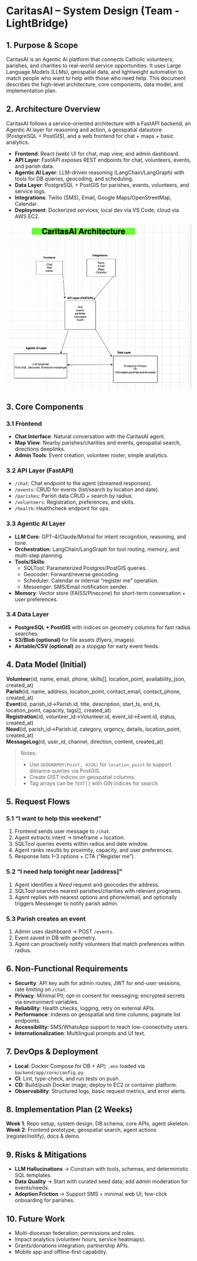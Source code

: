 
# CaritasAI – System Design (Team - LightBridge)

## 1. Purpose & Scope
CaritasAI is an Agentic AI platform that connects Catholic volunteers, parishes, and charities to real-world service opportunities. It uses Large Language Models (LLMs), geospatial data, and lightweight automation to match people who want to help with those who need help. This document describes the high-level architecture, core components, data model, and implementation plan.

## 2. Architecture Overview
CaritasAI follows a service-oriented architecture with a FastAPI backend, an Agentic AI layer for reasoning and action, a geospatial datastore (PostgreSQL + PostGIS), and a web frontend for chat + maps + basic analytics.

- **Frontend**: React (web) UI for chat, map view, and admin dashboard.
- **API Layer**: FastAPI exposes REST endpoints for chat, volunteers, events, and parish data.
- **Agentic AI Layer**: LLM-driven reasoning (LangChain/LangGraph) with tools for DB queries, geocoding, and scheduling.
- **Data Layer**: PostgreSQL + PostGIS for parishes, events, volunteers, and service logs.
- **Integrations**: Twilio (SMS), Email, Google Maps/OpenStreetMap, Calendar.
- **Deployment**: Dockerized services; local dev via VS Code; cloud via AWS EC2.

![Architecture Diagram](architecture_diagram.png)
## 3. Core Components
### 3.1 Frontend
- **Chat Interface**: Natural conversation with the CaritasAI agent.
- **Map View**: Nearby parishes/charities and events, geospatial search, directions deeplinks.
- **Admin Tools**: Event creation, volunteer roster, simple analytics.

### 3.2 API Layer (FastAPI)
- `/chat`: Chat endpoint to the agent (streamed responses).
- `/events`: CRUD for events (list/search by location and date).
- `/parishes`: Parish data CRUD + search by radius.
- `/volunteers`: Registration, preferences, and skills.
- `/health`: Healthcheck endpoint for ops.

### 3.3 Agentic AI Layer
- **LLM Core**: GPT-4/Claude/Mixtral for intent recognition, reasoning, and tone.
- **Orchestration**: LangChain/LangGraph for tool routing, memory, and multi-step planning.
- **Tools/Skills**:
  - SQLTool: Parameterized Postgres/PostGIS queries.
  - Geocoder: Forward/reverse geocoding.
  - Scheduler: Calendar or internal “register me” operation.
  - Messenger: SMS/Email notification sender.
- **Memory**: Vector store (FAISS/Pinecone) for short-term conversation + user preferences.

### 3.4 Data Layer
- **PostgreSQL + PostGIS** with indices on geometry columns for fast radius searches.
- **S3/Blob (optional)** for file assets (flyers, images).
- **Airtable/CSV (optional)** as a stopgap for early event feeds.

## 4. Data Model (Initial)
**Volunteer**(id, name, email, phone, skills[], location_point, availability_json, created_at)  
**Parish**(id, name, address, location_point, contact_email, contact_phone, created_at)  
**Event**(id, parish_id→Parish.id, title, description, start_ts, end_ts, location_point, capacity, tags[], created_at)  
**Registration**(id, volunteer_id→Volunteer.id, event_id→Event.id, status, created_at)  
**Need**(id, parish_id→Parish.id, category, urgency, details, location_point, created_at)  
**MessageLog**(id, user_id, channel, direction, content, created_at)

> Notes:
> - Use `GEOGRAPHY(Point, 4326)` for `location_point` to support distance queries via PostGIS.
> - Create GIST indices on geospatial columns.
> - Tag arrays can be `TEXT[]` with GIN indices for search.

## 5. Request Flows
### 5.1 “I want to help this weekend”
1. Frontend sends user message to `/chat`.
2. Agent extracts intent → timeframe + location.
3. SQLTool queries events within radius and date window.
4. Agent ranks results by proximity, capacity, and user preferences.
5. Response lists 1–3 options + CTA (“Register me”).

### 5.2 “I need help tonight near [address]”
1. Agent identifies a *Need* request and geocodes the address.
2. SQLTool searches nearest parishes/charities with relevant programs.
3. Agent replies with nearest options and phone/email, and optionally triggers Messenger to notify parish admin.

### 5.3 Parish creates an event
1. Admin uses dashboard → POST `/events`.
2. Event saved in DB with geometry.
3. Agent can proactively notify volunteers that match preferences within radius.

## 6. Non-Functional Requirements
- **Security**: API key auth for admin routes, JWT for end-user sessions, rate limiting on `/chat`.
- **Privacy**: Minimal PII; opt-in consent for messaging; encrypted secrets via environment variables.
- **Reliability**: Health checks, logging, retry on external APIs.
- **Performance**: Indexes on geospatial and time columns; paginate list endpoints.
- **Accessibility**: SMS/WhatsApp support to reach low-connectivity users.
- **Internationalization**: Multilingual prompts and UI text.

## 7. DevOps & Deployment
- **Local**: Docker Compose for DB + API; `.env` loaded via `backend/app/core/config.py`.
- **CI**: Lint, type-check, and run tests on push.
- **CD**: Build/push Docker image; deploy to EC2 or container platform.
- **Observability**: Structured logs, basic request metrics, and error alerts.

## 8. Implementation Plan (2 Weeks)
**Week 1**: Repo setup, system design, DB schema, core APIs, agent skeleton.  
**Week 2**: Frontend prototype, geospatial search, agent actions (register/notify), docs & demo.

## 9. Risks & Mitigations
- **LLM Hallucinations** → Constrain with tools, schemas, and deterministic SQL templates.
- **Data Quality** → Start with curated seed data; add admin moderation for events/needs.
- **Adoption Friction** → Support SMS + minimal web UI; few-click onboarding for parishes.

## 10. Future Work
- Multi-diocesan federation; permissions and roles.
- Impact analytics (volunteer hours, service heatmaps).
- Grants/donations integration; partnership APIs.
- Mobile app and offline-first capability.
